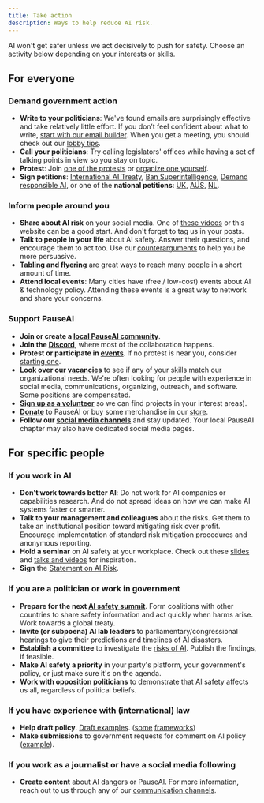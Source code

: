 ```yaml
---
title: Take action
description: Ways to help reduce AI risk.
---
```

AI won't get safer unless we act decisively to push for safety.
Choose an activity below depending on your interests or skills.

## For everyone

### Demand government action

- **Write to your politicians**: We've found emails are surprisingly effective and take relatively little effort. If you don’t feel confident about what to write, [start with our email builder](/email-builder). When you get a meeting, you should check out our [lobby tips](/lobby-tips).
- **Call your politicians**: Try calling legislators' offices while having a set of talking points in view so you stay on topic.
- **Protest**: Join [one of the protests](https://pauseai.info/protests) or [organize one yourself](https://pauseai.info/organizing-a-protest).
- **Sign petitions**: [International AI Treaty](https://aitreaty.org), [Ban Superintelligence](https://chng.it/Djjfj2Gmpk), [Demand responsible AI](https://www.change.org/p/artificial-intelligence-time-is-running-out-for-responsible-ai-development-91f0a02c-130a-46e1-9e55-70d6b274f4df), or one of the **national petitions**: [UK](https://petition.parliament.uk/petitions/639956), [AUS](https://www.aph.gov.au/e-petitions/petition/EN5163), [NL](https://aipetitie.nl).

### Inform people around you

- **Share about AI risk** on your social media. One of [these videos](https://www.youtube.com/watch?v=xBqU1QxCao8&list=PLI46NoubGtIJa0JVCBR-9CayxCOmU0EJt) or this website can be a good start. And don't forget to tag us in your posts.
- **Talk to people in your life** about AI safety. Answer their questions, and encourage them to act too. Use our [counterarguments](/counterarguments) to help you be more persuasive.
- **[Tabling](/tabling) and [flyering](/flyering)** are great ways to reach many people in a short amount of time.
- **Attend local events**: Many cities have (free / low-cost) events about AI & technology policy. Attending these events is a great way to network and share your concerns.

### Support PauseAI

- **Join or create a [local PauseAI community](/communities)**.
- **Join the [Discord](/join)**, where most of the collaboration happens.
- **Protest or participate in [events](/events)**. If no protest is near you, consider [starting one](/organizing-a-protest).
- **Look over our [vacancies](/vacancies)** to see if any of your skills match our organizational needs. We're often looking for people with experience in social media, communications, organizing, outreach, and software. Some positions are compensated.
- **[Sign up as a volunteer](https://airtable.com/appWPTGqZmUcs3NWu/pag7ztLh27Omj5s2n/form)** so we can find projects in your interest areas).
- [**Donate**](/donate) to PauseAI or buy some merchandise in our [store](https://pauseai-shop.fourthwall.com/).
- **Follow our [social media channels](https://linktr.ee/pauseai)** and stay updated. Your local PauseAI chapter may also have dedicated social media pages.

## For specific people

### If you work in AI

- **Don't work towards better AI**: Do not work for AI companies or capabilities research. And do not spread ideas on how we can make AI systems faster or smarter.
- **Talk to your management and colleagues** about the risks. Get them to take an institutional position toward mitigating risk over profit. Encourage implementation of standard risk mitigation procedures and anonymous reporting.
- **Hold a seminar** on AI safety at your workplace. Check out these [slides](https://drive.google.com/drive/u/1/folders/1p9VtopzMV6Xpk4p6EGYUTna4fLE6G8hd) and [talks and videos](https://www.youtube.com/playlist?list=PLI46NoubGtIJa0JVCBR-9CayxCOmU0EJt) for inspiration.
- **Sign** the [Statement on AI Risk](https://www.safe.ai/statement-on-ai-risk).

### If you are a politician or work in government

- **Prepare for the next [AI safety summit](/summit)**. Form coalitions with other countries to share safety information and act quickly when harms arise. Work towards a global treaty.
- **Invite (or subpoena) AI lab leaders** to parliamentary/congressional hearings to give their predictions and timelines of AI disasters.
- **Establish a committee** to investigate the [risks of AI](/risks). Publish the findings, if feasible.
- **Make AI safety a priority** in your party's platform, your government's policy, or just make sure it's on the agenda.
- **Work with opposition politicians** to demonstrate that AI safety affects us all, regardless of political beliefs.

### If you have experience with (international) law

- **Help draft policy**. [Draft examples](https://www.campaignforaisafety.org/celebrating-the-winners-law-student-moratorium-treaty-competition/). ([some](https://futureoflife.org/wp-content/uploads/2023/04/FLI_Policymaking_In_The_Pause.pdf) [frameworks](https://www.openphilanthropy.org/research/12-tentative-ideas-for-us-ai-policy/))
- **Make submissions** to government requests for comment on AI policy ([example](https://ntia.gov/issues/artificial-intelligence/request-for-comments)).

### If you work as a journalist or have a social media following

- **Create content** about AI dangers or PauseAI. For more information, reach out to us through any of our [communication channels](/faq#do-you-have-social-media).